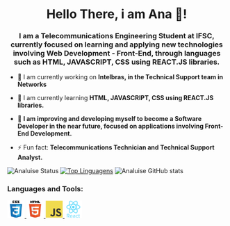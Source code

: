<h1 align="center">Hello There, i am Ana 👋! 
</h1>
<h3 align="center">I am a Telecommunications Engineering Student at IFSC, currently focused on learning and applying new technologies involving Web Development - Front-End, through languages such as HTML, JAVASCRIPT, CSS using REACT.JS libraries.</h3>

- 🔭 I am currently working on **Intelbras, in the Technical Support team in Networks**

- 🌱 I am currently learning **HTML, JAVASCRIPT, CSS using REACT.JS libraries.**

- 🤝 **I am improving and developing myself to become a Software Developer in the near future, focused on applications involving Front-End Development.**

- ⚡ Fun fact: **Telecommunications Technician and Technical Support Analyst.**

![Analuise Status](https://github-readme-stats.vercel.app/api?username=analuise&show_icons=true)
[![Top Linguagens](https://github-readme-stats.vercel.app/api/top-langs/?username=analuise&layout=compact)](https://github.com/analuise/github-readme-stats)
![Analuise GitHub stats](https://github-readme-stats.vercel.app/api?username=analuise&show_icons=true&theme=radical)


<h3 align="left">Languages and Tools:</h3>
<p align="left"> <a href="https://www.w3schools.com/css/" target="_blank" rel="noreferrer"> <img src="https://raw.githubusercontent.com/devicons/devicon/master/icons/css3/css3-original-wordmark.svg" alt="css3" width="40" height="40"/> </a> <a href="https://www.w3.org/html/" target="_blank" rel="noreferrer"> <img src="https://raw.githubusercontent.com/devicons/devicon/master/icons/html5/html5-original-wordmark.svg" alt="html5" width="40" height="40"/> </a> <a href="https://developer.mozilla.org/en-US/docs/Web/JavaScript" target="_blank" rel="noreferrer"> <img src="https://raw.githubusercontent.com/devicons/devicon/master/icons/javascript/javascript-original.svg" alt="javascript" width="40" height="40"/> </a> <a href="https://reactjs.org/" target="_blank" rel="noreferrer"> <img src="https://raw.githubusercontent.com/devicons/devicon/master/icons/react/react-original-wordmark.svg" alt="react" width="40" height="40"/> </a> </p>
